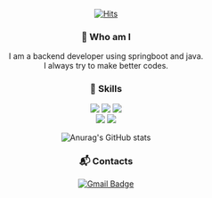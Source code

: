 <div align=center>
  
[![Hits](https://hits.seeyoufarm.com/api/count/incr/badge.svg?url=https%3A%2F%2Fgithub.com%2Flimheonjun%2Fhit-counter&count_bg=%2379C83D&title_bg=%23555555&icon=&icon_color=%23E7E7E7&title=hits&edge_flat=false)](https://hits.seeyoufarm.com)



### 👋 Who am I
I am a backend developer using springboot and java.  
I always try to make better codes.
<br>

### 💪 Skills
![](https://img.shields.io/badge/Springboot-6DB33F?style=for-the-badge&logo=springboot&logoColor=white)
![](https://img.shields.io/badge/JAVA-007396?style=for-the-badge&logo=java&logoColor=white)
![](https://img.shields.io/badge/Springsecurity-6DB33F?style=for-the-badge&logo=springsecurity&logoColor=white)  
![](https://img.shields.io/badge/Kubernetes-326CE5?style=for-the-badge&logo=Kubernetes&logoColor=white)
![](https://img.shields.io/badge/MySQL-4479A1?style=for-the-badge&logo=MySQL&logoColor=white)
<br>

![Anurag's GitHub stats](https://github-readme-stats.vercel.app/api?username=limheonjun&show_icons=true&theme=radical)  

### :mailbox_with_mail: Contacts
[![Gmail Badge](https://img.shields.io/badge/-Gmail-d14836?style=flat-square&logo=Gmail&logoColor=white&link=mailto:jumong4000@gmail.com)](mailto:jumong4000@gmail.com)

</div>
